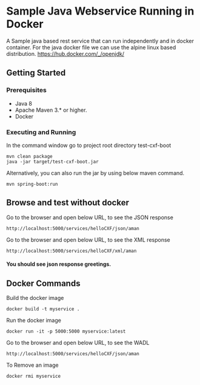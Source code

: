 # Sample Java Webservice Running in Docker

A Sample java based rest service that can run independently and in docker container.
For the java docker file we can use the alpine linux based distribution.
https://hub.docker.com/_/openjdk/

## Getting Started

### Prerequisites

* Java 8
* Apache Maven 3.* or higher.
* Docker

### Executing and Running

In the command window go to project root directory test-cxf-boot

```
mvn clean package
java -jar target/test-cxf-boot.jar

```
Alternatively, you can also run  the jar by using below maven command.

```
mvn spring-boot:run
```

## Browse and test without docker

Go to the browser and open below URL, to see the JSON response
```
http://localhost:5000/services/helloCXF/json/aman
```

Go to the browser and open below URL, to see the XML response
```
http://localhost:5000/services/helloCXF/xml/aman
```
#### You should see json response greetings.

## Docker Commands
Build the docker image
```
docker build -t myservice .
```
Run the docker image
```
docker run -it -p 5000:5000 myservice:latest
```
Go to the browser and open below URL, to see the WADL
 ```
http://localhost:5000/services/helloCXF/json/aman
```

To Remove an image
```
docker rmi myservice
```
